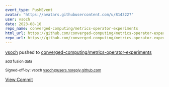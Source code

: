 ```yaml
---
event_type: PushEvent
avatar: "https://avatars.githubusercontent.com/u/814322?"
user: vsoch
date: 2023-08-10
repo_name: converged-computing/metrics-operator-experiments
html_url: https://github.com/converged-computing/metrics-operator-experiments/commit/40b3baf28b3b51d87e87f37307f0edeef350d989
repo_url: https://github.com/converged-computing/metrics-operator-experiments
---
```


<a href='https://github.com/vsoch' target='_blank'>vsoch</a> pushed to <a href='https://github.com/converged-computing/metrics-operator-experiments' target='_blank'>converged-computing/metrics-operator-experiments</a>

<small>add fusion data

Signed-off-by: vsoch <vsoch@users.noreply.github.com></small>

<a href='https://github.com/converged-computing/metrics-operator-experiments/commit/40b3baf28b3b51d87e87f37307f0edeef350d989' target='_blank'>View Commit</a>